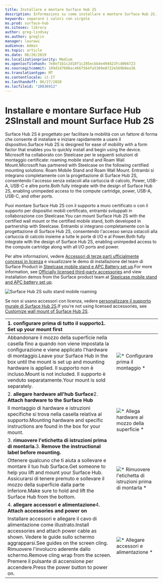 ```yaml
---
title: Installare e montare Surface Hub 2S
description: Informazioni su come installare e montare Surface Hub 2S.
keywords: separare i valori con virgole
ms.prod: surface-hub
ms.sitesec: library
author: greg-lindsay
ms.author: greglin
manager: laurawi
audience: Admin
ms.topic: article
ms.date: 06/20/2019
ms.localizationpriority: Medium
ms.openlocfilehash: 7e8e71b1c2d18f1c285ecbb4e494423fcd066723
ms.sourcegitcommit: 109d1d7608ac4667564fa5369e8722e569b8ea36
ms.translationtype: MT
ms.contentlocale: it-IT
ms.lasthandoff: 06/27/2020
ms.locfileid: "10836912"
---
```

# <span data-ttu-id="fbd2b-104">Installare e montare Surface Hub 2S</span><span class="sxs-lookup"><span data-stu-id="fbd2b-104">Install and mount Surface Hub 2S</span></span>

<span data-ttu-id="fbd2b-105">Surface Hub 2S è progettato per facilitare la mobilità con un fattore di forma che consente di installare e iniziare rapidamente a usare il dispositivo.</span><span class="sxs-lookup"><span data-stu-id="fbd2b-105">Surface Hub 2S is designed for ease of mobility with a form factor that enables you to quickly install and begin using the device.</span></span> <span data-ttu-id="fbd2b-106">Microsoft ha collaborato con Steelcase per le seguenti soluzioni di montaggio certificate: roaming mobile stand and Roam Wall Mount.</span><span class="sxs-lookup"><span data-stu-id="fbd2b-106">Microsoft has partnered with Steelcase on the following certified mounting solutions: Roam Mobile Stand and Roam Wall Mount.</span></span> <span data-ttu-id="fbd2b-107">Entrambi si integrano completamente con la progettazione di Surface Hub 2S, consentendo l'accesso senza ostacoli alla cartuccia di calcolo, Power, USB-A, USB-C e altre porte.</span><span class="sxs-lookup"><span data-stu-id="fbd2b-107">Both fully integrate with the design of Surface Hub 2S, enabling unimpeded access to the compute cartridge, power, USB-A, USB-C, and other ports.</span></span>

<span data-ttu-id="fbd2b-108">Puoi montare Surface Hub 2S con il supporto a muro certificato o con il supporto per dispositivi mobili certificato, entrambi sviluppati in collaborazione con Steelcase.</span><span class="sxs-lookup"><span data-stu-id="fbd2b-108">You can mount Surface Hub 2S with the certified wall mount or the certified mobile stand, both developed in partnership with Steelcase.</span></span> <span data-ttu-id="fbd2b-109">Entrambi si integrano completamente con la progettazione di Surface Hub 2S, consentendo l'accesso senza ostacoli alla cartuccia di calcolo insieme a tutte le porte di I/O e al Power.</span><span class="sxs-lookup"><span data-stu-id="fbd2b-109">Both fully integrate with the design of Surface Hub 2S, enabling unimpeded access to the compute cartridge along with all I/O ports and power.</span></span> 

<span data-ttu-id="fbd2b-110">Per altre informazioni, vedere [Accessori di terze parti ufficialmente concessi in licenza](http://licensedhardware.azurewebsites.net/surface) e visualizzare le demo di installazione del team di Surface Product in [Steelcase mobile stand e APC Battery set up](https://youtu.be/VTzdu4Skpkg).</span><span class="sxs-lookup"><span data-stu-id="fbd2b-110">For more information, see [Officially licensed third-party accessories](http://licensedhardware.azurewebsites.net/surface) and view installation demos from the Surface product team at [Steelcase mobile stand and APC battery set up](https://youtu.be/VTzdu4Skpkg).</span></span>

 ![Surface Hub 2S sullo stand mobile roaming](images/sh2-mobile-stand.png)<br>

<span data-ttu-id="fbd2b-112">Se non si usano accessori con licenza, vedere [personalizzare il supporto murale di Surface Hub 2S](surface-hub-2s-custom-install.md).</span><span class="sxs-lookup"><span data-stu-id="fbd2b-112">If you’re not using licensed accessories, see [Customize wall mount of Surface Hub 2S](surface-hub-2s-custom-install.md).</span></span>

| <span data-ttu-id="fbd2b-113">1. **configurare prima di tutto il supporto**</span><span class="sxs-lookup"><span data-stu-id="fbd2b-113">1. **Set up your mount first**</span></span> | |
|:------ |:-------- |
| <span data-ttu-id="fbd2b-114">Abbandonare il mozzo della superficie nella casella fino a quando non viene impostata la configurazione e viene applicato l'hardware di montaggio.</span><span class="sxs-lookup"><span data-stu-id="fbd2b-114">Leave your Surface Hub in the box until the mount is set up and mounting hardware is applied.</span></span> <span data-ttu-id="fbd2b-115">Il supporto non è incluso.</span><span class="sxs-lookup"><span data-stu-id="fbd2b-115">Mount is not included.</span></span> <span data-ttu-id="fbd2b-116">Il supporto è venduto separatamente.</span><span class="sxs-lookup"><span data-stu-id="fbd2b-116">Your mount is sold separately.</span></span> | ![\* Configurare prima il montaggio \*](images/sh2-setup-1.png) <br> |
| <span data-ttu-id="fbd2b-118">2. **allegare hardware all'hub Surface**</span><span class="sxs-lookup"><span data-stu-id="fbd2b-118">2. **Attach hardware to the Surface Hub**</span></span> | |
| <span data-ttu-id="fbd2b-119">Il montaggio di hardware e istruzioni specifiche si trova nella casella relativa al supporto.</span><span class="sxs-lookup"><span data-stu-id="fbd2b-119">Mounting hardware and specific instructions are found in the box for your mount.</span></span> | ![\* Allega hardware al mozzo della superficie \*](images/sh2-setup-2.png) <br> |
| <span data-ttu-id="fbd2b-121">3. **rimuovere l'etichetta di istruzioni prima di montarla.**</span><span class="sxs-lookup"><span data-stu-id="fbd2b-121">3. **Remove the instructional label before mounting.**</span></span> | |
| <span data-ttu-id="fbd2b-122">Ottenere qualcuno che ti aiuta a sollevare e montare il tuo hub Surface.</span><span class="sxs-lookup"><span data-stu-id="fbd2b-122">Get someone to help you lift and mount your Surface Hub.</span></span> <span data-ttu-id="fbd2b-123">Assicurarsi di tenere premuto e sollevare il mozzo della superficie dalla parte inferiore.</span><span class="sxs-lookup"><span data-stu-id="fbd2b-123">Make sure to hold and lift the Surface Hub from the bottom.</span></span> | ![\* Rimuovere l'etichetta di istruzioni prima di montarla \*](images/sh2-setup-3.png) <br> |
| <span data-ttu-id="fbd2b-125">4. **allegare accessori e alimentazione**</span><span class="sxs-lookup"><span data-stu-id="fbd2b-125">4. **Attach accessories and power on**</span></span> | |
| <span data-ttu-id="fbd2b-126">Installare accessori e allegare il cavo di alimentazione come illustrato.</span><span class="sxs-lookup"><span data-stu-id="fbd2b-126">Install accessories and attach power cable as shown.</span></span> <span data-ttu-id="fbd2b-127">Vedere le guide sullo schermo aggrapparsi.</span><span class="sxs-lookup"><span data-stu-id="fbd2b-127">See guides on the screen cling.</span></span> <span data-ttu-id="fbd2b-128">Rimuovere l'involucro aderente dallo schermo.</span><span class="sxs-lookup"><span data-stu-id="fbd2b-128">Remove cling wrap from the screen.</span></span> <span data-ttu-id="fbd2b-129">Premere il pulsante di accensione per accendere.</span><span class="sxs-lookup"><span data-stu-id="fbd2b-129">Press the power button to power on.</span></span> | ![\* Allegare accessori e alimentazione \*](images/sh2-setup-4.png) <br> |
